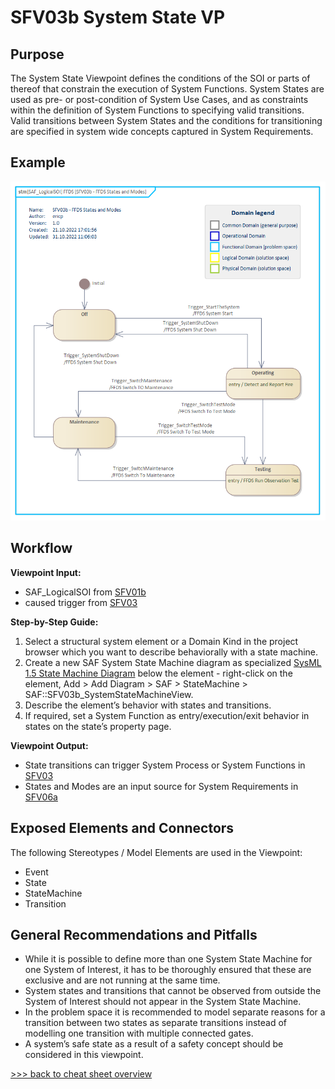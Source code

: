 # SFV03b System State VP

## Purpose
The System State Viewpoint defines the conditions of the SOI or parts of thereof that constrain the execution of System Functions. System States are used as pre- or post-condition of System Use Cases, and as constraints within the definition of System Functions to specifying valid transitions. Valid transitions between System States and the conditions for transitioning are specified in system wide concepts captured in System Requirements.

## Example
![SFV03b](../pics/SFV03b-example.png)

## Workflow
**Viewpoint Input:**
* SAF_LogicalSOI from [SFV01b](System-Context-Definition-Viewpoint.md)
* caused trigger from [SFV03](System-Process-Viewpoint.md)

**Step-by-Step Guide:**
1.	Select a structural system element or a Domain Kind in the project browser which you want to describe behaviorally with a state machine.
2.	Create a new SAF System State Machine diagram as specialized [SysML 1.5 State Machine Diagram](https://sparxsystems.com/enterprise_architect_user_guide/16.1/modeling_languages/sysml_statemachine_diagram.html) below the element - right-click on the element, Add > Add Diagram > SAF > StateMachine > SAF::SFV03b_SystemStateMachineView.
3.	Describe the element’s behavior with states and transitions.
4.	If required, set a System Function as entry/execution/exit behavior in states on the state’s property page.

**Viewpoint Output:**
* State transitions can trigger System Process or System Functions in [SFV03](System-Process-Viewpoint.md)
* States and Modes are an input source for System Requirements in [SFV06a](System-Requirement-Viewpoint.md)

## Exposed Elements and Connectors
The following Stereotypes / Model Elements are used in the Viewpoint:
* Event
* State
* StateMachine
* Transition

## General Recommendations and Pitfalls
* While it is possible to define more than one System State Machine for one System of Interest, it has to be thoroughly ensured that these are exclusive and are not running at the same time.
*	System states and transitions that cannot be observed from outside the System of Interest should not appear in the System State Machine.
* In the problem space it is recommended to model separate reasons for a transition between two states as separate transitions instead of modelling one transition with multiple connected gates.
* A system’s safe state as a result of a safety concept should be considered in this viewpoint.

[>>> back to cheat sheet overview](../CheatSheet.md)
